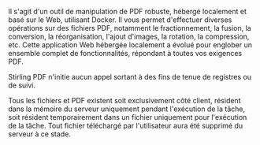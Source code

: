 Il s'agit d'un outil de manipulation de PDF robuste, hébergé localement et basé sur le Web, utilisant Docker. Il vous permet d'effectuer diverses opérations sur des fichiers PDF, notamment le fractionnement, la fusion, la conversion, la réorganisation, l'ajout d'images, la rotation, la compression, etc. Cette application Web hébergée localement a évolué pour englober un ensemble complet de fonctionnalités, répondant à toutes vos exigences PDF.

Stirling PDF n'initie aucun appel sortant à des fins de tenue de registres ou de suivi.

Tous les fichiers et PDF existent soit exclusivement côté client, résident dans la mémoire du serveur uniquement pendant l'exécution de la tâche, soit résident temporairement dans un fichier uniquement pour l'exécution de la tâche. Tout fichier téléchargé par l'utilisateur aura été supprimé du serveur à ce stade.